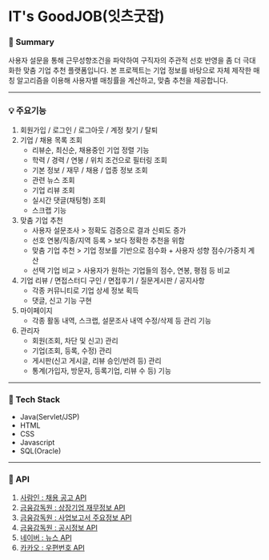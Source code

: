 # IT's GoodJOB(잇츠굿잡)

### 📌 Summary
사용자 설문을 통해 근무성향조건을 파악하여 구직자의 주관적 선호 반영을 좀 더 극대화한 맞춤 기업 추천 플랫폼입니다.
본 프로젝트는 기업 정보를 바탕으로 자체 제작한 매칭 알고리즘을 이용해 사용자별 매칭률을 계산하고, 맞춤 추천을 제공합니다.

---

### 💡 주요기능
1. 회원가입 / 로그인 / 로그아웃 / 계정 찾기 / 탈퇴       
2. 기업 / 채용 목록 조회
     - 리뷰순, 최신순, 채용중인 기업 정렬 기능
     - 학력 / 경력 / 연봉 / 위치 조건으로 필터링 조회
     - 기본 정보 / 재무 / 채용 / 업종 정보 조회
     - 관련 뉴스 조회
     - 기업 리뷰 조회
     - 실시간 댓글(채팅형) 조회
     - 스크랩 기능
3. 맞춤 기업 추천
     - 사용자 설문조사 > 정확도 검증으로 결과 신뢰도 증가
     - 선호 연봉/직종/지역 등록 > 보다 정확한 추천을 위함
     - 맞춤 기업 추천 > 기업 정보를 기반으로 점수화 + 사용자 성향 점수/가중치 계산
     - 선택 기업 비교 > 사용자가 원하는 기업들의 점수, 연봉, 평점 등 비교
4. 기업 리뷰 / 면접스터디 구인 / 면접후기 / 질문게시판 / 공지사항 
     - 각종 커뮤니티로 기업 상세 정보 획득
     - 댓글, 신고 기능 구현       
5. 마이페이지
     - 각종 활동 내역, 스크랩, 설문조사 내역 수정/삭제 등 관리 기능
6. 관리자
     - 회원(조회, 차단 및 신고) 관리
     - 기업(조회, 등록, 수정) 관리
     - 게시판(신고 게시글, 리뷰 승인/반려 등) 관리
     - 통계(가입자, 방문자, 등록기업, 리뷰 수 등) 기능

---

### 🔨 Tech Stack
- Java(Servlet/JSP)
- HTML
- CSS
- Javascript
- SQL(Oracle)

---

### 🔎 API
1. [사람인 : 채용 공고 API](https://oapi.saramin.co.kr/)
2. [금융감독원 : 상장기업 재무정보 API](https://opendart.fss.or.kr/guide/detail.do?apiGrpCd=DS003&apiId=2019017)
3. [금융감독원 : 사업보고서 주요정보 API](https://opendart.fss.or.kr/guide/detail.do?apiGrpCd=DS002&apiId=2019011)
4. [금융감독원 : 공시정보 API](https://opendart.fss.or.kr/guide/detail.do?apiGrpCd=DS001&apiId=2019002)
5. [네이버 : 뉴스 API](https://developers.naver.com/docs/serviceapi/search/news/news.md#%EB%89%B4%EC%8A%A4)
6. [카카오 : 우편번호 API](https://postcode.map.daum.net/guide)

